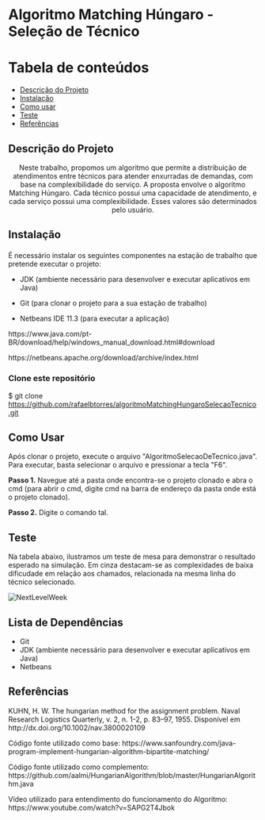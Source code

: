 # Algoritmo Matching Húngaro - Seleção de Técnico

Tabela de conteúdos
=================
<!--ts-->
   * [Descrição do Projeto](#Descrição-do-Projeto)
   * [Instalação](#instalação)
   * [Como usar](#como-usar)
   * [Teste](#teste)
   * [Referências](#referências)
<!--te-->

## Descrição do Projeto

<p align="center"> Neste trabalho, propomos um algoritmo que permite a distribuição de atendimentos entre técnicos para atender enxurradas de demandas, com base na complexibilidade do serviço. A proposta envolve o algoritmo Matching Húngaro. Cada técnico possui uma capacidade de atendimento, e cada serviço possui uma complexibilidade. Esses valores são determinados pelo usuário.

## Instalação </p>

<p>É necessário instalar os seguintes componentes na estação de trabalho que pretende executar o projeto:
  
  * JDK (ambiente necessário para desenvolver e executar aplicativos em Java)
  
  * Git (para clonar o projeto para a sua estação de trabalho)
  
  * Netbeans IDE 11.3 (para executar a aplicação)
</p>

<p>https://www.java.com/pt-BR/download/help/windows_manual_download.html#download</p>
<p>https://netbeans.apache.org/download/archive/index.html</p>

### Clone este repositório
$ git clone <https://github.com/rafaelbtorres/algoritmoMatchingHungaroSelecaoTecnico.git>

## Como Usar

<p>Após clonar o projeto, execute o arquivo "AlgoritmoSelecaoDeTecnico.java". Para executar, basta selecionar o arquivo e pressionar a tecla "F6".</p>

**Passo 1.** Navegue até a pasta onde encontra-se o projeto clonado e abra o cmd (para abrir o cmd, digite cmd na barra de endereço da pasta onde está o projeto clonado).

**Passo 2.** Digite o comando tal.

## Teste

<p>Na tabela abaixo, ilustramos um teste de mesa para demonstrar o resultado esperado na simulação. Em cinza destacam-se as complexidades de baixa dificudade em relação aos chamados, relacionada na mesma linha do técnico selecionado.</p>

<img alt="NextLevelWeek" title="#NextLevelWeek" src="https://github.com/rafaelbtorres/algoritmoMathingUngaroSelecaoTecnico/blob/master/imgs/testeDeMesa.png?raw=true" />

## Lista de Dependências

* Git
* JDK (ambiente necessário para desenvolver e executar aplicativos em Java)
* Netbeans


## Referências
<p>KUHN, H. W. The hungarian method for the assignment problem. Naval Research Logistics Quarterly, v. 2, n. 1-2, p. 83–97, 1955. Disponível em http://dx.doi.org/10.1002/nav.3800020109</p>

<p>Código fonte utilizado como base: https://www.sanfoundry.com/java-program-implement-hungarian-algorithm-bipartite-matching/ </p>


<p>Código fonte utilizado como complemento: https://github.com/aalmi/HungarianAlgorithm/blob/master/HungarianAlgorithm.java</p>


<p>Vídeo utilizado para entendimento do funcionamento do Algoritmo: https://www.youtube.com/watch?v=SAPG2T4Jbok</p>

